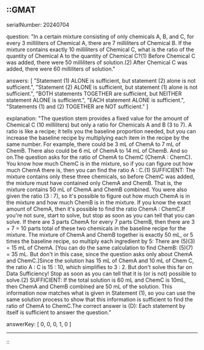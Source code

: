 ::GMAT
---


serialNumber: 20240704

question: "In a certain mixture consisting of only chemicals A, B, and C, for every 3 milliliters of Chemical A, there are 7 milliliters of Chemical B. If the mixture contains exactly 10 milliliters of Chemical C, what is the ratio of the quantity of Chemical A to the quantity of Chemical C?(1) Before Chemical C was added, there were 50 milliliters of solution.(2) After Chemical C was added, there were 60 milliliters of solution."

answers: [
  "Statement (1) ALONE is sufficient, but statement (2) alone is not sufficient.",
  "Statement (2) ALONE is sufficient, but statement (1) alone is not sufficient.",
  "BOTH statements TOGETHER are sufficient, but NEITHER statement ALONE is sufficient.",
  "EACH statement ALONE is sufficient.",
  "Statements (1) and (2) TOGETHER are NOT sufficient."
]

explanation: "The question stem provides a fixed value for the amount of Chemical C (10 milliliters) but only a ratio for Chemicals A and B (3 to 7). A ratio is like a recipe; it tells you the baseline proportion needed, but you can increase the baseline recipe by multiplying each item in the recipe by the same number. For example, there could be 3 mL of ChemA to 7 mL of ChemB. There also could be 6 mL of ChemA to 14 mL of ChemB. And so on.The question asks for the ratio of ChemA to ChemC (ChemA : ChemC). You know how much ChemC is in the mixture, so if you can figure out how much ChemA there is, then you can find the ratio A : C.(1) SUFFICIENT: The mixture contains only these three chemicals, so before ChemC was added, the mixture must have contained only ChemA and ChemB. That is, the mixture contains 50 mL of ChemA and ChemB combined. You were also given the ratio (3 : 7), so it's possible to figure out how much ChemA is in the mixture and how much ChemB is in the mixture. If you know the exact amount of ChemA, then it's possible to find the ratio ChemA : ChemC.If you're not sure, start to solve, but stop as soon as you can tell that you can solve. If there are 3 parts ChemA for every 7 parts ChemB, then there are 3 + 7 = 10 parts total of these two chemicals in the baseline recipe for the mixture. The mixture of ChemA and ChemB together is exactly 50 mL, or 5 times the baseline recipe, so multiply each ingredient by 5: There are (5)(3) = 15 mL of ChemA. [You can do the same calculation to find ChemB: (5)(7) = 35 mL. But don't in this case, since the question asks only about ChemA and ChemC.]Since the solution has 15 mL of ChemA and 10 mL of Chem C, the ratio A : C is 15 : 10, which simplifies to 3 : 2. But don't solve this far on Data Sufficiency! Stop as soon as you can tell that it is (or is not) possible to solve.(2) SUFFICIENT: If the total solution is 60 mL and ChemC is 10mL, then ChemA and ChemB combined are 50 mL of the solution. This information now matches what is given in Statement (1), so you can use the same solution process to show that this information is sufficient to find the ratio of ChemA to ChemC.The correct answer is (D): Each statement by itself is sufficient to answer the question."

answerKey: [
  0, 
  0, 
  0, 
  1, 
  0
]



---
::